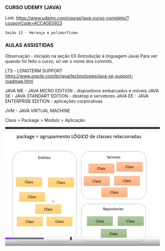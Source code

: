 ### CURSO UDEMY (JAVA)

Link: https://www.udemy.com/course/java-curso-completo/?couponCode=ACCAGE0923

```
Seção 13 - Herança e polimorfismo
```

### AULAS ASSISTIDAS
Observação - iniciado na seção 03 (Introdução à linguagem Java)
Para ver quando foi feito o curso, só ver o nome dos commits.

LTS - LONGTERM SUPPORT
https://www.oracle.com/br/java/technologies/java-se-support-roadmap.html

JAVA ME - JAVA MICRO EDITION - dispositivos embarcados e móveis
JAVA SE - JAVA STANDART EDITION - desktop e servidores
JAVA EE - JAVA ENTERPRISE EDITION - aplicações corporativas

JVM - JAVA VIRTUAL MACHINE

Class > Package > Modulo > Aplicação

![alt text](image.png)